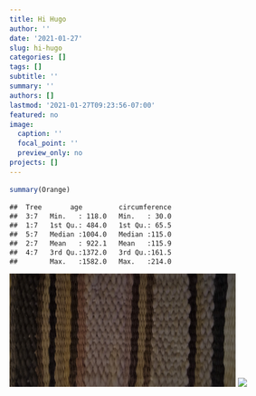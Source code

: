 ```yaml
---
title: Hi Hugo
author: ''
date: '2021-01-27'
slug: hi-hugo
categories: []
tags: []
subtitle: ''
summary: ''
authors: []
lastmod: '2021-01-27T09:23:56-07:00'
featured: no
image:
  caption: ''
  focal_point: ''
  preview_only: no
projects: []
---
```


```r
summary(Orange)
```

```
##  Tree       age         circumference  
##  3:7   Min.   : 118.0   Min.   : 30.0  
##  1:7   1st Qu.: 484.0   1st Qu.: 65.5  
##  5:7   Median :1004.0   Median :115.0  
##  2:7   Mean   : 922.1   Mean   :115.9  
##  4:7   3rd Qu.:1372.0   3rd Qu.:161.5  
##        Max.   :1582.0   Max.   :214.0
```

<img src="images/featured-Chiricahua_weaving_cropped.jpg" alt="" width="400px" height="200px"/>
<img src="{{< blogdown/postref >}}index_files/figure-html/unnamed-chunk-2-1.png" width="672" />


